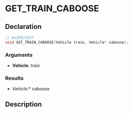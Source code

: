 # GET_TRAIN_CABOOSE

## Declaration
```cpp
// 0x3FB72D27
void GET_TRAIN_CABOOSE(Vehicle train, Vehicle* caboose);
```

### Arguments
- **Vehicle:** train

### Results
- **Vehicle*:** caboose

## Description
